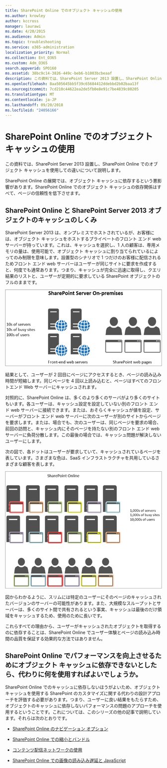 ```yaml
---
title: SharePoint Online でのオブジェクト キャッシュの使用
ms.author: krowley
author: kccross
manager: laurawi
ms.date: 4/20/2015
ms.audience: Admin
ms.topic: troubleshooting
ms.service: o365-administration
localization_priority: Normal
ms.collection: Ent_O365
ms.custom: Adm_O365
search.appverid: SPO160
ms.assetid: 38bc9c14-3826-449c-beb6-b1003bcbeaaf
description: この資料では、SharePoint Server 2013 設置し、SharePoint Online でのオブジェクト キャッシュを使用しての違いについて説明します。
ms.openlocfilehash: 8aa505645bb5f39c65684412ddebbd2b02baa13f
ms.sourcegitcommit: 7cd210c44622ea2de5fb0e8e91c7be4839c80205
ms.translationtype: MT
ms.contentlocale: ja-JP
ms.lasthandoff: 09/20/2018
ms.locfileid: "24056166"
---
```

# <a name="using-the-object-cache-with-sharepoint-online"></a>SharePoint Online でのオブジェクト キャッシュの使用

この資料では、SharePoint Server 2013 設置し、SharePoint Online でのオブジェクト キャッシュを使用しての違いについて説明します。
  
SharePoint Online の展開では、オブジェクト キャッシュに依存するという悪影響があります。SharePoint Online でのオブジェクト キャッシュの依存関係はすべて、ページの信頼性を低下させます。 
  
## <a name="how-the-sharepoint-online-and-sharepoint-server-2013-object-cache-works"></a>SharePoint Online と SharePoint Server 2013 オブジェクトのキャッシュのしくみ

SharePoint Server 2013 は、オンプレミスでホストされているが、お客様には、オブジェクト キャッシュをホストするプライベートのフロント エンド web サーバーが持っています。これは、キャッシュを選択し、1 人の顧客は、専用メモリの量は、使用可能で、オブジェクト キャッシュに割り当てられているによってのみ制限を意味します。設置型のシナリオで 1 つだけのお客様に配信されるためフロント エンド web サーバーはユーザーが同じサイトに要求を作成すると、何度でも通常あります。つまり、キャッシュが完全に迅速に取得し、クエリ結果のリストと、ユーザーが定期的に要求している SharePoint オブジェクトのフルのままです。
  
![オンプレミスのフロントエンド Web サーバーへのトラフィックと負荷を示しています](media/a0d38b36-4909-4abb-8d4e-4930814bb3de.png)
  
結果として、ユーザーが 2 回目にページにアクセスするとき、ページの読み込み時間が短縮します。同じページを 4 回以上読み込むと、ページはすべてのフロントエンド Web サーバーにキャッシュされます。
  
対照的に、SharePoint Online は、多くのより多くのサーバがより多くのサイトもいます。各ユーザーは、キャッシュ設定を設定していない別のフロント エンド web サーバーに接続できます。または、おそらくキャッシュが値を設定、サーバーがフロント エンド web サーバーに次のユーザーが別のサイトからページを要求します。または、場合でも、次のユーザーは、同じページを要求の場合、前回の訪問と、キャッシュ内にそのページを持たない別のフロント エンド web サーバーに負荷分散します。この最後の場合では、キャッシュ問題が解決しないユーザーにします。
  
次の図で、各ドットはユーザーが要求していて、キャッシュされているページを表しています。さまざまな色は、SaaS インフラストラクチャを共用しているさまざまな顧客を表します。
  
![SharePoint Online におけるオブジェクト キャッシュの結果を示します](media/25d04011-ef83-4cb7-9e04-a6ed490f63c3.png)
  
図からわかるように、スリムには特定のユーザーにそのページのキャッシュされたバージョンのサーバーの可能性があります。また、大規模なスループットとサーバーは、多くのサイト間で共有されるという事実、キャッシュは最後のだけ領域をキャッシュするため、使用のために長いです。
  
これらすべての理由から、ユーザーがキャッシュされたオブジェクトを取得するのに依存することは、SharePoint Online でユーザー体験とページの読み込み時間の品質を保証する効果的な方法ではありません。
  
## <a name="if-we-cant-rely-on-the-object-cache-to-improve-performance-in-sharepoint-online-what-do-we-use-instead"></a>SharePoint Online でパフォーマンスを向上させるためにオブジェクト キャッシュに依存できないとしたら、代わりに何を使用すればよいでしょうか。

SharePoint Online でのキャッシュに依存しないほうがよいため、オブジェクト キャッシュを使用する SharePoint のカスタマイズに関する代わりの設計アプローチを評価する必要があります。つまり、ユーザーに良い結果をもたらすため、オブジェクトのキャッシュに依存しないパフォーマンスの問題のアプローチを使用するということです。これについては、このシリーズの他の記事で説明しています。それらは次のとおりです。
  
- [SharePoint Online のナビゲーション オプション](navigation-options-for-sharepoint-online.md)
    
- [SharePoint Online での縮小とバンドル](minification-and-bundling-in-sharepoint-online.md)
    
- [コンテンツ配信ネットワークの使用](using-content-delivery-networks-with-sharepoint-online.md)
    
- [SharePoint Online での画像の読み込み遅延と JavaScript](delay-loading-images-and-javascript-in-sharepoint-online.md)
    

